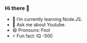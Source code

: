 ### Hi there 👋

- 🌱 I’m currently learning Node.JS.
- 💬 Ask me about Youtube.
- 😄 Pronouns: Fool
- ⚡ Fun fact: IQ -500
